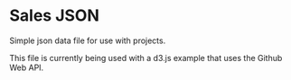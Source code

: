 # Sales JSON

Simple json data file for use with projects.

This file is currently being used with a d3.js example that uses the Github Web API.